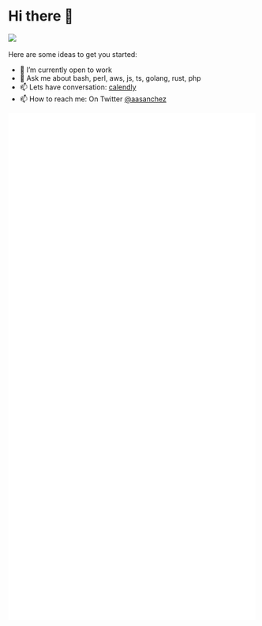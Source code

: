 # Hi there 👋

![](https://komarev.com/ghpvc/?username=aasanchez&style=flat-square)

Here are some ideas to get you started:

- 🔭 I’m currently open to work
- 💬 Ask me about bash, perl, aws, js, ts, golang, rust, php
- 📫 Lets have conversation: [calendly](https://calendly.com/aasanchez)
- 📫 How to reach me: On Twitter [@aasanchez](https://twitter.com/aasanchez)

![github-metrics](/github-metrics.svg)
